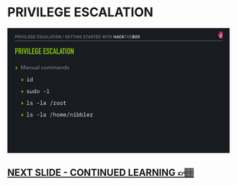 # PRIVILEGE ESCALATION

![Slide13](/assets_/slides13.jpg)

## [NEXT SLIDE  - CONTINUED LEARNING 👉🏽](14-slide.md)
